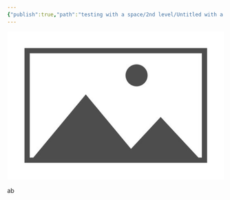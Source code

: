```yaml
---
{"publish":true,"path":"testing with a space/2nd level/Untitled with a space 2.md","permalink":"/testing-with-a-space/2nd-level/untitled-with-a-space-2/","PassFrontmatter":true}
---
```


![placeholder - Copy - Copy.png](../../A%20Assets/deeper%20assets/placeholder%20-%20Copy%20-%20Copy.png)



ab
